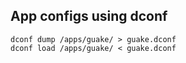 ## App configs using dconf

```
dconf dump /apps/guake/ > guake.dconf
dconf load /apps/guake/ < guake.dconf
```

